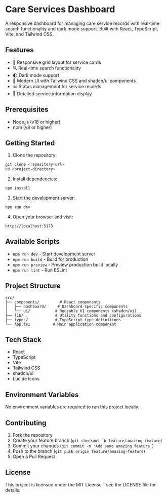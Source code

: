 # Care Services Dashboard

A responsive dashboard for managing care service records with real-time search functionality and dark mode support. Built with React, TypeScript, Vite, and Tailwind CSS.

## Features

- 📱 Responsive grid layout for service cards
- 🔍 Real-time search functionality
- 🌓 Dark mode support
- 💅 Modern UI with Tailwind CSS and shadcn/ui components
- 📊 Status management for service records
- 🎯 Detailed service information display

## Prerequisites

- Node.js (v18 or higher)
- npm (v8 or higher)

## Getting Started

1. Clone the repository:
```bash
git clone <repository-url>
cd <project-directory>
```

2. Install dependencies:
```bash
npm install
```

3. Start the development server:
```bash
npm run dev
```

4. Open your browser and visit:
```
http://localhost:5173
```

## Available Scripts

- `npm run dev` - Start development server
- `npm run build` - Build for production
- `npm run preview` - Preview production build locally
- `npm run lint` - Run ESLint

## Project Structure

```
src/
├── components/         # React components
│   ├── dashboard/     # Dashboard-specific components
│   └── ui/           # Reusable UI components (shadcn/ui)
├── lib/              # Utility functions and configurations
├── types/            # TypeScript type definitions
└── App.tsx          # Main application component
```

## Tech Stack

- React
- TypeScript
- Vite
- Tailwind CSS
- shadcn/ui
- Lucide Icons

## Environment Variables

No environment variables are required to run this project locally.

## Contributing

1. Fork the repository
2. Create your feature branch (`git checkout -b feature/amazing-feature`)
3. Commit your changes (`git commit -m 'Add some amazing feature'`)
4. Push to the branch (`git push origin feature/amazing-feature`)
5. Open a Pull Request

## License

This project is licensed under the MIT License - see the LICENSE file for details.

